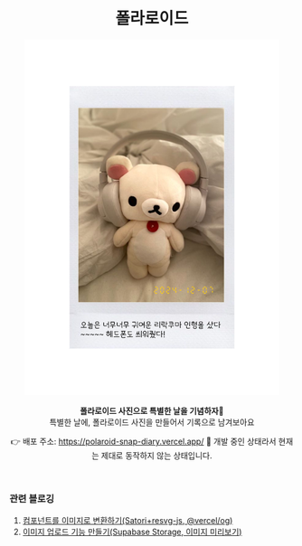 <div align='center'>

# 폴라로이드

<img width="450" src="public/main.png"/>

<b>폴라로이드 사진으로 특별한 날을 기념하자🐥<br/>
</b>특별한 날에, 폴라로이드 사진을 만들어서 기록으로 남겨보아요<br />

👉 배포 주소: https://polaroid-snap-diary.vercel.app/
🔔 개발 중인 상태라서 현재는 제대로 동작하지 않는 상태입니다.

<br/>

</div>

### 관련 블로깅

1. <a href='https://velog.io/@hamham/%EC%BB%B4%ED%8F%AC%EB%84%8C%ED%8A%B8%EB%A5%BC-%EC%9D%B4%EB%AF%B8%EC%A7%80%EB%A1%9C-%EB%B3%80%ED%99%98%ED%95%98%EA%B8%B0satoriresvg-vercelog'>컴포넌트를 이미지로 변환하기(Satori+resvg-js, @vercel/og)</a>
2. <a href='https://velog.io/@hamham/%EC%9D%B4%EB%AF%B8%EC%A7%80-%EC%97%85%EB%A1%9C%EB%93%9C-%EA%B8%B0%EB%8A%A5-%EB%A7%8C%EB%93%A4%EA%B8%B0Supabase-Storage-%EB%AF%B8%EB%A6%AC%EB%B3%B4%EA%B8%B0'>이미지 업로드 기능 만들기(Supabase Storage, 이미지 미리보기)</a>
   <br/>
